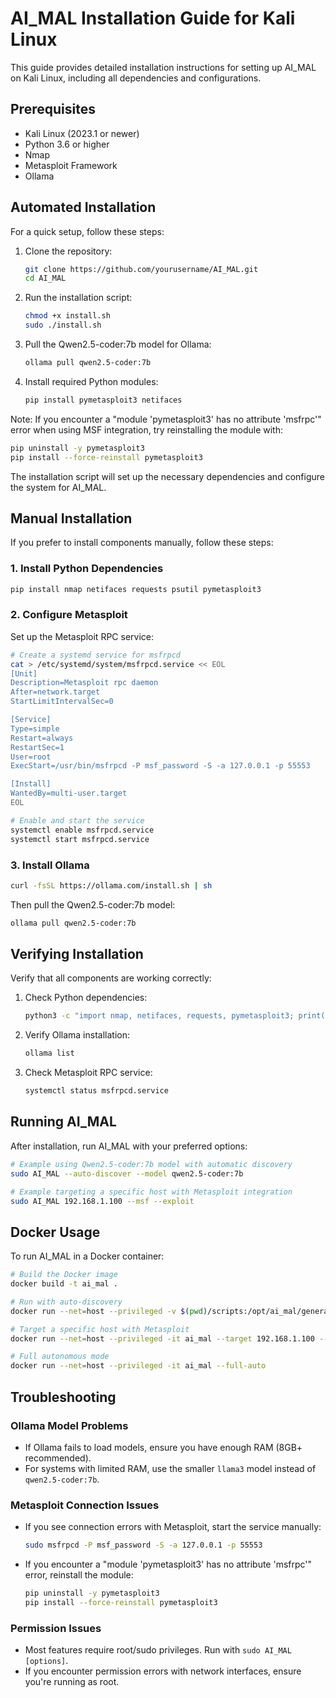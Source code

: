 # AI_MAL Installation Guide for Kali Linux

This guide provides detailed installation instructions for setting up AI_MAL on Kali Linux, including all dependencies and configurations.

## Prerequisites

- Kali Linux (2023.1 or newer)
- Python 3.6 or higher
- Nmap
- Metasploit Framework
- Ollama

## Automated Installation

For a quick setup, follow these steps:

1. Clone the repository:
   ```bash
   git clone https://github.com/yourusername/AI_MAL.git
   cd AI_MAL
   ```

2. Run the installation script:
   ```bash
   chmod +x install.sh
   sudo ./install.sh
   ```

3. Pull the Qwen2.5-coder:7b model for Ollama:
   ```bash
   ollama pull qwen2.5-coder:7b
   ```

4. Install required Python modules:
   ```bash
   pip install pymetasploit3 netifaces
   ```

Note: If you encounter a "module 'pymetasploit3' has no attribute 'msfrpc'" error when using MSF integration, try reinstalling the module with:
```bash
pip uninstall -y pymetasploit3
pip install --force-reinstall pymetasploit3
```

The installation script will set up the necessary dependencies and configure the system for AI_MAL.

## Manual Installation

If you prefer to install components manually, follow these steps:

### 1. Install Python Dependencies

```bash
pip install nmap netifaces requests psutil pymetasploit3
```

### 2. Configure Metasploit

Set up the Metasploit RPC service:

```bash
# Create a systemd service for msfrpcd
cat > /etc/systemd/system/msfrpcd.service << EOL
[Unit]
Description=Metasploit rpc daemon
After=network.target
StartLimitIntervalSec=0

[Service]
Type=simple
Restart=always
RestartSec=1
User=root
ExecStart=/usr/bin/msfrpcd -P msf_password -S -a 127.0.0.1 -p 55553

[Install]
WantedBy=multi-user.target
EOL

# Enable and start the service
systemctl enable msfrpcd.service
systemctl start msfrpcd.service
```

### 3. Install Ollama

```bash
curl -fsSL https://ollama.com/install.sh | sh
```

Then pull the Qwen2.5-coder:7b model:

```bash
ollama pull qwen2.5-coder:7b
```

## Verifying Installation

Verify that all components are working correctly:

1. Check Python dependencies:
   ```bash
   python3 -c "import nmap, netifaces, requests, pymetasploit3; print('Dependencies OK')"
   ```

2. Verify Ollama installation:
   ```bash
   ollama list
   ```

3. Check Metasploit RPC service:
   ```bash
   systemctl status msfrpcd.service
   ```

## Running AI_MAL

After installation, run AI_MAL with your preferred options:

```bash
# Example using Qwen2.5-coder:7b model with automatic discovery
sudo AI_MAL --auto-discover --model qwen2.5-coder:7b

# Example targeting a specific host with Metasploit integration
sudo AI_MAL 192.168.1.100 --msf --exploit
```

## Docker Usage

To run AI_MAL in a Docker container:

```bash
# Build the Docker image
docker build -t ai_mal .

# Run with auto-discovery
docker run --net=host --privileged -v $(pwd)/scripts:/opt/ai_mal/generated_scripts -it ai_mal --auto-discover

# Target a specific host with Metasploit
docker run --net=host --privileged -it ai_mal --target 192.168.1.100 --msf --exploit

# Full autonomous mode
docker run --net=host --privileged -it ai_mal --full-auto
```

## Troubleshooting

### Ollama Model Problems
- If Ollama fails to load models, ensure you have enough RAM (8GB+ recommended).
- For systems with limited RAM, use the smaller `llama3` model instead of `qwen2.5-coder:7b`.

### Metasploit Connection Issues
- If you see connection errors with Metasploit, start the service manually:
  ```bash
  sudo msfrpcd -P msf_password -S -a 127.0.0.1 -p 55553
  ```
- If you encounter a "module 'pymetasploit3' has no attribute 'msfrpc'" error, reinstall the module:
  ```bash
  pip uninstall -y pymetasploit3
  pip install --force-reinstall pymetasploit3
  ```

### Permission Issues
- Most features require root/sudo privileges. Run with `sudo AI_MAL [options]`.
- If you encounter permission errors with network interfaces, ensure you're running as root. 
